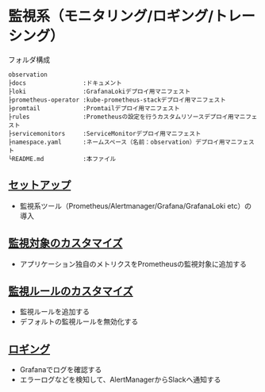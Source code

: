 # 監視系（モニタリング/ロギング/トレーシング）

フォルダ構成

```
observation
├docs                :ドキュメント 
├loki                :GrafanaLokiデプロイ用マニフェスト 
├prometheus-operator :kube-prometheus-stackデプロイ用マニフェスト
├promtail            :Promtailデプロイ用マニフェスト
├rules               :Prometheusの設定を行うカスタムリソースデプロイ用マニフェスト
├servicemonitors     :ServiceMonitorデプロイ用マニフェスト
├namespace.yaml      :ネームスペース（名前：observation）デプロイ用マニフェスト
└README.md           :本ファイル
```

## [セットアップ](./docs/setup.md)

- 監視系ツール（Prometheus/Alertmanager/Grafana/GrafanaLoki etc）の導入

## [監視対象のカスタマイズ](./docs/custom-metrics.md)

- アプリケーション独自のメトリクスをPrometheusの監視対象に追加する

## [監視ルールのカスタマイズ](./docs/custom-rule.md)

- 監視ルールを追加する
- デフォルトの監視ルールを無効化する

## [ロギング](./docs/logging.md)

- Grafanaでログを確認する
- エラーログなどを検知して、AlertManagerからSlackへ通知する
